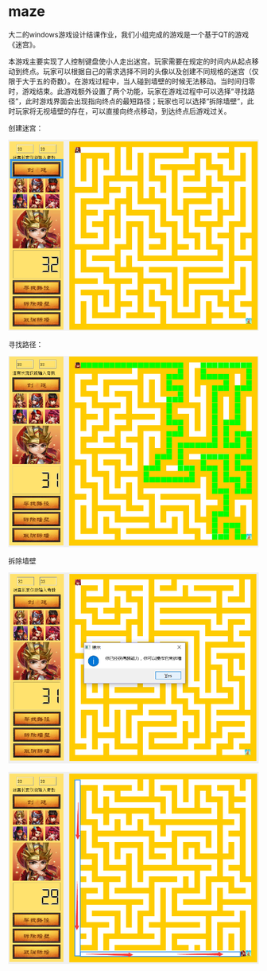 # maze
大二的windows游戏设计结课作业，我们小组完成的游戏是一个基于QT的游戏《迷宫》。

本游戏主要实现了人控制键盘使小人走出迷宫。玩家需要在规定的时间内从起点移动到终点。玩家可以根据自己的需求选择不同的头像以及创建不同规格的迷宫（仅限于大于五的奇数）。在游戏过程中，当人碰到墙壁的时候无法移动。当时间归零时，游戏结束。此游戏额外设置了两个功能，玩家在游戏过程中可以选择“寻找路径”，此时游戏界面会出现指向终点的最短路径；玩家也可以选择“拆除墙壁”，此时玩家将无视墙壁的存在，可以直接向终点移动，到达终点后游戏过关。



创建迷宫：

![创建方块](screenshot/创建.png)



寻找路径：

![寻路](screenshot/寻路.png)



拆除墙壁

![拆墙](screenshot/拆墙.png)

![拆墙2](screenshot/拆墙2.png)

